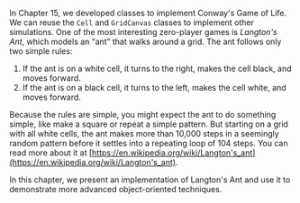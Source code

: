 In Chapter 15, we developed classes to implement Conway's Game of Life. We can reuse the `Cell` and `GridCanvas` classes to implement other simulations. One of the most interesting zero-player games is *Langton's Ant*, which models an “ant” that walks around a grid. The ant follows only two simple rules:



1. If the ant is on a white cell, it turns to the right, makes the cell black, and moves forward.
1. If the ant is on a black cell, it turns to the left, makes the cell white, and moves forward.



Because the rules are simple, you might expect the ant to do something simple, like make a square or repeat a simple pattern. But starting on a grid with all white cells, the ant makes more than 10,000 steps in a seemingly random pattern before it settles into a repeating loop of 104 steps. You can read more about it at [https://en.wikipedia.org/wiki/Langton's_ant](https://en.wikipedia.org/wiki/Langton's_ant).


In this chapter, we present an implementation of Langton's Ant and use it to demonstrate more advanced object-oriented techniques.
